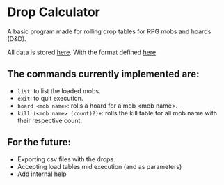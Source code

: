 # Drop Calculator

A basic program made for rolling drop tables for RPG mobs and hoards (D&D).

All data is stored [here](data\Drops.json). With the format defined [here](format.json) 

## The commands currently implemented are:

* `list`: to list the loaded mobs.
* `exit`: to quit execution.
* `hoard <mob name>`: rolls a hoard for a mob \<mob name\>.
* `kill (<mob name> (count)?)+`: rolls the kill table for all mob name with their respective count.

## For the future:

* Exporting csv files with the drops.
* Accepting load tables mid execution (and as parameters)
* Add internal help